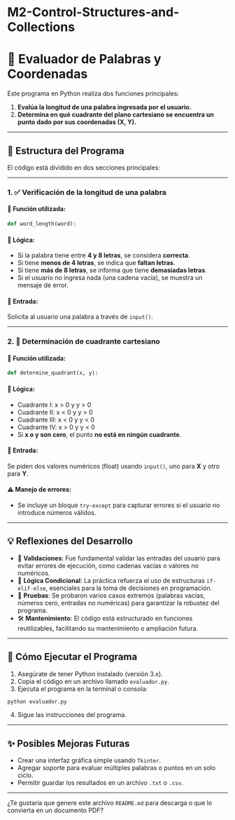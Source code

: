 # M2-Control-Structures-and-Collections
# 🧮 Evaluador de Palabras y Coordenadas

Este programa en Python realiza dos funciones principales:

1. **Evalúa la longitud de una palabra ingresada por el usuario.**
2. **Determina en qué cuadrante del plano cartesiano se encuentra un punto dado por sus coordenadas (X, Y).**

---

## 📂 Estructura del Programa

El código está dividido en dos secciones principales:

---

### 1. ✅ Verificación de la longitud de una palabra

#### 🔧 Función utilizada:

```python
def word_length(word):
```

#### 🚦 Lógica:

* Si la palabra tiene entre **4 y 8 letras**, se considera **correcta**.
* Si tiene **menos de 4 letras**, se indica que **faltan letras**.
* Si tiene **más de 8 letras**, se informa que tiene **demasiadas letras**.
* Si el usuario no ingresa nada (una cadena vacía), se muestra un mensaje de error.

#### 📌 Entrada:

Solicita al usuario una palabra a través de `input()`.

---

### 2. 📍 Determinación de cuadrante cartesiano

#### 🔧 Función utilizada:

```python
def determine_quadrant(x, y):
```

#### 🚦 Lógica:

* Cuadrante I: x > 0 y y > 0
* Cuadrante II: x < 0 y y > 0
* Cuadrante III: x < 0 y y < 0
* Cuadrante IV: x > 0 y y < 0
* Si **x o y son cero**, el punto **no está en ningún cuadrante**.

#### 📌 Entrada:

Se piden dos valores numéricos (float) usando `input()`, uno para **X** y otro para **Y**.

#### ⚠️ Manejo de errores:

* Se incluye un bloque `try-except` para capturar errores si el usuario no introduce números válidos.

---

## 💡 Reflexiones del Desarrollo

* 💬 **Validaciones**: Fue fundamental validar las entradas del usuario para evitar errores de ejecución, como cadenas vacías o valores no numéricos.
* 🧠 **Lógica Condicional**: La práctica refuerza el uso de estructuras `if-elif-else`, esenciales para la toma de decisiones en programación.
* 🧪 **Pruebas**: Se probaron varios casos extremos (palabras vacías, números cero, entradas no numéricas) para garantizar la robustez del programa.
* 🛠️ **Mantenimiento**: El código está estructurado en funciones reutilizables, facilitando su mantenimiento o ampliación futura.

---

## 🚀 Cómo Ejecutar el Programa

1. Asegúrate de tener Python instalado (versión 3.x).
2. Copia el código en un archivo llamado `evaluador.py`.
3. Ejecuta el programa en la terminal o consola:

```bash
python evaluador.py
```

4. Sigue las instrucciones del programa.

---

## ✨ Posibles Mejoras Futuras

* Crear una interfaz gráfica simple usando `Tkinter`.
* Agregar soporte para evaluar múltiples palabras o puntos en un solo ciclo.
* Permitir guardar los resultados en un archivo `.txt` o `.csv`.

---

¿Te gustaría que genere este archivo `README.md` para descarga o que lo convierta en un documento PDF?

